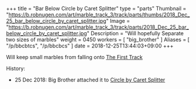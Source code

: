 +++
title = "Bar Below Circle by Caret Splitter"
type = "parts"
Thumbnail = "https://b.robnugen.com/art/marble_track_3/track/parts/thumbs/2018_Dec_25_bar_below_circle_by_caret_splitter.jpg"
Image = "https://b.robnugen.com/art/marble_track_3/track/parts/2018_Dec_25_bar_below_circle_by_caret_splitter.jpg"
Description = "Will hopefully Separate two sizes of marbles"
weight = 0450
workers = [
    "big_brother"
]
Aliases = [
    "/p/bbcbtcs",
    "/p/bbcbcs"
]
date = 2018-12-25T13:44:03+09:00
+++

Will keep small marbles from falling onto [The First Track](/p/tft)

History:

* 25 Dec 2018: Big Brother attached it to [Circle by Caret Splitter](/p/cbtcs/)
